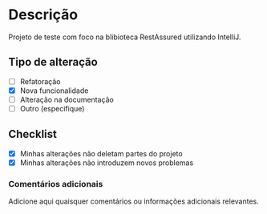 # Descrição

Projeto de teste com foco na blibioteca RestAssured utilizando IntelliJ.

## Tipo de alteração

- [ ] Refatoração 
- [x] Nova funcionalidade
- [ ] Alteração na documentação
- [ ] Outro (especifique)

## Checklist

- [x] Minhas alterações não deletam partes do projeto
- [x] Minhas alterações não introduzem novos problemas

### Comentários adicionais

Adicione aqui quaisquer comentários ou informações adicionais relevantes.
